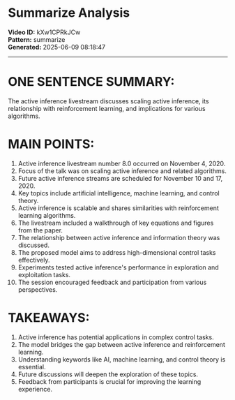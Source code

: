 # Summarize Analysis

**Video ID:** kXw1CPRkJCw  
**Pattern:** summarize  
**Generated:** 2025-06-09 08:18:47  

---

# ONE SENTENCE SUMMARY:
The active inference livestream discusses scaling active inference, its relationship with reinforcement learning, and implications for various algorithms.

# MAIN POINTS:
1. Active inference livestream number 8.0 occurred on November 4, 2020.
2. Focus of the talk was on scaling active inference and related algorithms.
3. Future active inference streams are scheduled for November 10 and 17, 2020.
4. Key topics include artificial intelligence, machine learning, and control theory.
5. Active inference is scalable and shares similarities with reinforcement learning algorithms.
6. The livestream included a walkthrough of key equations and figures from the paper.
7. The relationship between active inference and information theory was discussed.
8. The proposed model aims to address high-dimensional control tasks effectively.
9. Experiments tested active inference's performance in exploration and exploitation tasks.
10. The session encouraged feedback and participation from various perspectives.

# TAKEAWAYS:
1. Active inference has potential applications in complex control tasks.
2. The model bridges the gap between active inference and reinforcement learning.
3. Understanding keywords like AI, machine learning, and control theory is essential.
4. Future discussions will deepen the exploration of these topics.
5. Feedback from participants is crucial for improving the learning experience.